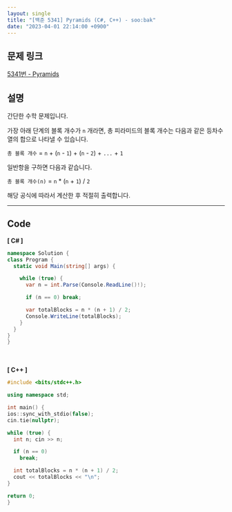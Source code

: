 ```yaml
---
layout: single
title: "[백준 5341] Pyramids (C#, C++) - soo:bak"
date: "2023-04-01 22:14:00 +0900"
---
```


## 문제 링크
  [5341번 - Pyramids](https://www.acmicpc.net/problem/5341)

## 설명
간단한 수학 문제입니다. <br>

가장 아래 단계의 블록 개수가 `n` 개라면, 총 피라미드의 블록 개수는 다음과 같은 등차수열의 합으로 나타낼 수 있습니다. <br>

`총 블록 개수` = `n` + (`n` - `1`) + (`n` - `2`) + `...` + `1`<br>

일반항을 구하면 다음과 같습니다.<br>

`총 블록 개수(n)` = `n` * (`n` + `1`) / `2` <br>

해당 공식에 따라서 계산한 후 적절히 출력합니다.<br>

- - -

## Code
<b>[ C# ] </b>
<br>

  ```c#
namespace Solution {
  class Program {
    static void Main(string[] args) {

      while (true) {
        var n = int.Parse(Console.ReadLine()!);

        if (n == 0) break;

        var totalBlocks = n * (n + 1) / 2;
        Console.WriteLine(totalBlocks);
      }
    }
  }
}
  ```
<br><br>
<b>[ C++ ] </b>
<br>

  ```c++
#include <bits/stdc++.h>

using namespace std;

int main() {
  ios::sync_with_stdio(false);
  cin.tie(nullptr);

  while (true) {
    int n; cin >> n;

    if (n == 0)
      break;

    int totalBlocks = n * (n + 1) / 2;
    cout << totalBlocks << "\n";
  }

  return 0;
}
  ```
